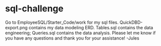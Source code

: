 # sql-challenge
Go to EmployeeSQL/Starter_Code/work for my sql files.
QuickDBD-export.png contains my data modeling ERD.
Tables.sql contains the data engineering; Queries.sql contains the data analysis.
Please let me know if you have any questions and thank you for your assistance!
-Jules
